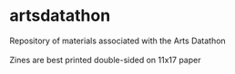 # artsdatathon
Repository of materials associated with the Arts Datathon
<br><br>Zines are best printed double-sided on 11x17 paper 
